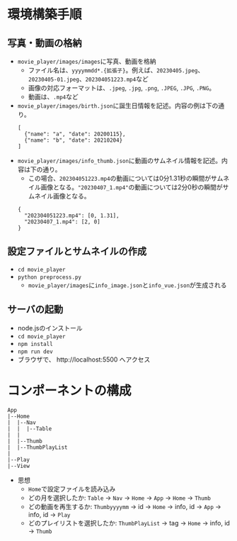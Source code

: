 # 環境構築手順

## 写真・動画の格納
* `movie_player/images/images`に写真、動画を格納
  * ファイル名は、`yyyymmdd*.{拡張子}`。例えば、`20230405.jpeg`、`20230405-01.jpeg`、`202304051223.mp4`など
  * 画像の対応フォーマットは、`.jpeg`, `.jpg`, `.png`, `.JPEG`, `.JPG`, `.PNG`。
  * 動画は、`.mp4`など
* `movie_player/images/birth.json`に誕生日情報を記述。内容の例は下の通り。
  ```
  [
    {"name": "a", "date": 20200115},
    {"name": "b", "date": 20210204}
  ]
  ```
* `movie_player/images/info_thumb.json`に動画のサムネイル情報を記述。内容は下の通り。
  * この場合、`202304051223.mp4`の動画については0分1.31秒の瞬間がサムネイル画像となる。`"20230407_1.mp4"`の動画については2分0秒の瞬間がサムネイル画像となる。
  ```
  {
    "202304051223.mp4": [0, 1.31],
    "20230407_1.mp4": [2, 0]
  }
  ```

## 設定ファイルとサムネイルの作成
* `cd movie_player`
* `python preprocess.py`
  * `movie_player/images`に`info_image.json`と`info_vue.json`が生成される

## サーバの起動

* node.jsのインストール
* `cd movie_player`
* `npm install`
* `npm run dev`
* ブラウザで、 http://localhost:5500 へアクセス

# コンポーネントの構成

```
App
|--Home
|  |--Nav
|  |  |--Table
|  |
|  |--Thumb
|  |--ThumbPlayList
|
|--Play
|--View
```

* 思想
  * `Home`で設定ファイルを読み込み
  * どの月を選択したか: `Table` -> `Nav` -> `Home` -> `App` -> `Home` -> `Thumb`
  * どの動画を再生するか:        `Thumbyyyymm`   -> id -> `Home` -> info, id -> `App` -> info, id -> `Play`
  * どのプレイリストを選択したか: `ThumbPlayList` -> tag -> `Home` -> info, id -> `Thumb`
